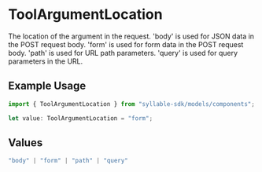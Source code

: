 # ToolArgumentLocation

The location of the argument in the request.
'body' is used for JSON data in the POST request body.
'form' is used for form data in the POST request body.
'path' is used for URL path parameters.
'query' is used for query parameters in the URL.

## Example Usage

```typescript
import { ToolArgumentLocation } from "syllable-sdk/models/components";

let value: ToolArgumentLocation = "form";
```

## Values

```typescript
"body" | "form" | "path" | "query"
```
